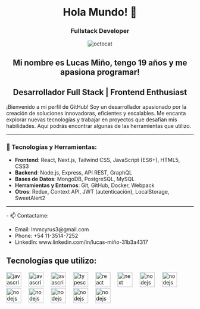 <h1 align="center">Hola Mundo! 👋 </h1>

<h3 align="center">Fullstack Developer</h3>

<p align="center"> <img src="https://user-images.githubusercontent.com/93209183/192543634-72d05778-8429-44d2-b60f-99f8803bfe48.gif" alt="octocat" /> </p>

<h2 align="center">Mi nombre es Lucas Miño, tengo 19 años y me apasiona programar!</h2>

<h2 align="center">Desarrollador Full Stack | Frontend Enthusiast </h2> 

¡Bienvenido a mi perfil de GitHub! Soy un desarrollador apasionado por la creación de soluciones innovadoras, eficientes y escalables. Me encanta explorar nuevas tecnologías y trabajar en proyectos que desafían mis habilidades. Aquí podrás encontrar algunas de las herramientas que utilizo.

---

### 🚀 Tecnologías y Herramientas:

- **Frontend**: React, Next.js, Tailwind CSS, JavaScript (ES6+), HTML5, CSS3
- **Backend**: Node.js, Express, API REST, GraphQL
- **Bases de Datos**: MongoDB, PostgreSQL, MySQL
- **Herramientas y Entornos**: Git, GitHub, Docker, Webpack
- **Otros**: Redux, Context API, JWT (autenticación), LocalStorage, SweetAlert2

---




  <p>
- 📫 Contactame: 
 <ul>
  <li>Email: lmmcyrus3@gmail.com</li>
  <li>Phone: +54 11-3514-7252</li>
  <li>LinkedIn: www.linkedin.com/in/lucas-miño-31b3a4317</li>
 </ul>
  </p>

  <h2 align="left">Tecnologías que utilizo: </h2>

<div align="left">
  <img src="https://www.svgrepo.com/show/349402/html5.svg" height="40" alt="javascript logo"  />
  <img width="12" />
  <img src="https://www.svgrepo.com/show/349330/css3.svg" height="40" alt="javascript logo"  />
  <img width="12" />
  <img src="https://cdn.jsdelivr.net/gh/devicons/devicon/icons/javascript/javascript-original.svg" height="40" alt="javascript logo"  />
  <img width="12" />
  <img src="https://cdn.jsdelivr.net/gh/devicons/devicon/icons/typescript/typescript-original.svg" height="40" alt="typescript logo"  />
  <img width="12" />
  <img src="https://cdn.jsdelivr.net/gh/devicons/devicon/icons/react/react-original.svg" height="40" alt="react logo"  />
  <img width="12" />
  <img src="https://pbs.twimg.com/profile_images/1565710214019444737/if82cpbS_400x400.jpg" height="40" alt="next logo"  />
  <img width="12" />
  <img src="https://cdn.jsdelivr.net/gh/devicons/devicon/icons/nodejs/nodejs-original.svg" height="40" alt="nodejs logo"  />
  <img width="12" />
  <img src="https://camo.githubusercontent.com/edee52ac74ecae7a8d3307c22ebb0294c78a073a1b7e0da57c3c6429265947f7/68747470733a2f2f75706c6f61642e77696b696d656469612e6f72672f77696b6970656469612f636f6d6d6f6e732f7468756d622f322f32392f506f737467726573716c5f656c657068616e742e7376672f35343070782d506f737467726573716c5f656c657068616e742e7376672e706e67" height="40" alt="nodejs logo"  />
  <img width="12" />
    <img src="https://www.credosystemz.com/wp-content/uploads/2023/08/mongoDB.png" height="40" alt="nodejs logo"  />
  <img width="12" />
  <img src="https://upload.wikimedia.org/wikipedia/commons/thumb/b/b2/Bootstrap_logo.svg/1280px-Bootstrap_logo.svg.png" height="40" alt="nodejs logo"  />
  <img width="12" />
   <img src="https://upload.wikimedia.org/wikipedia/commons/thumb/d/d5/Tailwind_CSS_Logo.svg/2560px-Tailwind_CSS_Logo.svg.png" height="40" alt="nodejs logo"  />
  <img width="12" />
     <img src="https://www.svgrepo.com/show/354202/postman-icon.svg" height="40" alt="nodejs logo"  />
  <img width="12" />
    <img src="https://upload.wikimedia.org/wikipedia/commons/3/33/Figma-logo.svg" height="40" alt="nodejs logo"  />
  <img width="12" />
</div>

<!--
**Lucas21705/Lucas21705** is a ✨ _special_ ✨ repository because its `README.md` (this file) appears on your GitHub profile.

Here are some ideas to get you started:

- 🔭 I’m currently working on ...
- 🌱 I’m currently learning ...
- 👯 I’m looking to collaborate on ...
- 🤔 I’m looking for help with ...
- 💬 Ask me about ...
- 📫 How to reach me: ...
- 😄 Pronouns: ...
- ⚡ Fun fact: ...
-->
